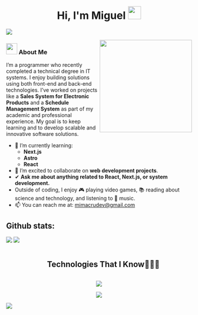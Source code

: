 

<h1 align="center"><b>Hi, I'm Miguel</b> <img src="https://media.giphy.com/media/hvRJCLFzcasrR4ia7z/giphy.gif" width="35"></h1>

<img src="https://user-images.githubusercontent.com/73097560/115834477-dbab4500-a447-11eb-908a-139a6edaec5c.gif">


<picture> <img align="right" src="https://github.com/7oSkaaa/7oSkaaa/blob/main/Images/Right_Side.gif?raw=true" width = 250px></picture>



<h3><img src="https://media.giphy.com/media/ObNTw8Uzwy6KQ/giphy.gif" width="30px">&nbsp;<b>About Me</b></h3>

I’m a programmer who recently completed a technical degree in IT systems. I enjoy building solutions using both front-end and back-end technologies. I’ve worked on projects like a **Sales System for Electronic Products** and a **Schedule Management System** as part of my academic and professional experience. My goal is to keep learning and to develop scalable and innovative software solutions.

- 🌱 I’m currently learning:
  - **Next.js**
  - **Astro**
  - **React**
- 👯 I’m excited to collaborate on **web development projects**.
- ✔ **Ask me about anything related to React, Next.js, or system development.**  
- Outside of coding, I enjoy 🎮 playing video games, 📚 reading about science and technology, and listening to 🎵 music.  
- 📫 You can reach me at: <a href="mailto:mimacrudev@gmail.com">mimacrudev@gmail.com</a>



<!--- stats & Trophy (start) -->
<p align="center">


  
<h2>Github stats:</h2> 

[![](https://github-readme-stats.vercel.app/api?username=Merksand&show_icons=true&theme=tokyonight&hide_border=true&locale=en)](https://github.com/Merksand)
[![](https://github-readme-streak-stats.herokuapp.com/?user=Merksand&theme=material-palenight)](https://github.com/Merksand)
</div>
<!--- stats (end) -->

<!--- trophy (start) -->

<!--- trophy (start) -->


</p>        
<!--- stats (end) -->


<!--h1 without bottom border-->
<div id="user-content-toc">
  <ul align="center">
    <summary><h2 style="display: inline-block">Technologies That I Know👨🏻‍💻</h2></summary>
  </ul>
</div>
<!--tech stack icons-->
<p align="center">
  <a href="https://skillicons.dev">
    <img src="https://skillicons.dev/icons?i=html,css,tailwind,js,ts,react,next,astro,redux,materialui,nodejs,express,prisma,mysql,mongodb,postgres,git,github,postman,md,vscode,figma,discord&perline=14" />
  </a>
</p>


<!-- Connect with me -->
<!--h2 without bottom border-->

<!--icons and links-->


<!--profile visit count-->
<div align="center">
  
[![](https://visitcount.itsvg.in/api?id=1010nishant&icon=3&color=6)](https://visitcount.itsvg.in)
  
</div>


<!--horizontal divider(gradiant)-->
<img src="https://user-images.githubusercontent.com/73097560/115834477-dbab4500-a447-11eb-908a-139a6edaec5c.gif">


